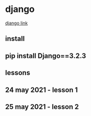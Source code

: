 # django

[django link](https://www.youtube.com/watch?v=7XO1AzwkPPE&list=PLU8oAlHdN5BmfvwxFO7HdPciOCmmYneAB)

## install

## pip install Django==3.2.3

## lessons

## 24 may 2021 - lesson 1

## 25 may 2021 - lesson 2

